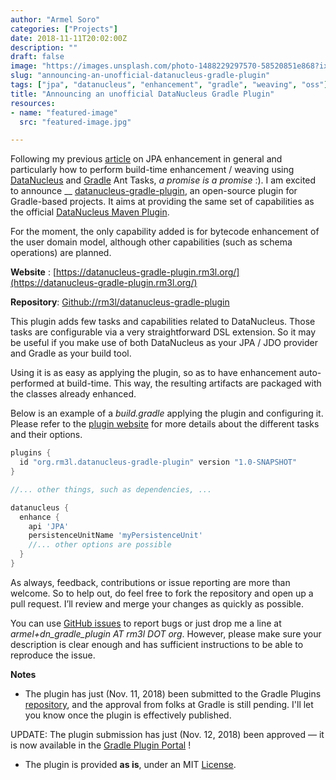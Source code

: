 ```yaml
---
author: "Armel Soro"
categories: ["Projects"]
date: 2018-11-11T20:02:00Z
description: ""
draft: false
image: "https://images.unsplash.com/photo-1488229297570-58520851e868?ixlib=rb-1.2.1&q=80&fm=jpg&crop=entropy&cs=tinysrgb&w=2000&fit=max&ixid=eyJhcHBfaWQiOjExNzczfQ"
slug: "announcing-an-unofficial-datanucleus-gradle-plugin"
tags: ["jpa", "datanucleus", "enhancement", "gradle", "weaving", "oss"]
title: "Announcing an unofficial DataNucleus Gradle Plugin"
resources:
- name: "featured-image"
  src: "featured-image.jpg"

---
```



Following my previous [article](https://rm3l.org/datanucleus-jpa-enhancement-with-gradle/) on JPA enhancement in general and particularly how to perform build-time enhancement / weaving using [DataNucleus](http://www.datanucleus.org/) and [Gradle](https://gradle.org/) Ant Tasks, _a promise is a promise_ :). I am excited to announce __ [datanucleus-gradle-plugin](https://datanucleus-gradle-plugin.rm3l.org/), an open-source plugin for Gradle-based projects. It aims at providing the same set of capabilities as the official [DataNucleus Maven Plugin](https://github.com/datanucleus/datanucleus-maven-plugin).

For the moment, the only capability added is for bytecode enhancement of the user domain model, although other capabilities (such as schema operations) are planned.

**Website** : [https://datanucleus-gradle-plugin.rm3l.org/](https://datanucleus-gradle-plugin.rm3l.org/)

**Repository**: [Github://rm3l/datanucleus-gradle-plugin](https://github.com/rm3l/datanucleus-gradle-plugin)

This plugin adds few tasks and capabilities related to DataNucleus. Those tasks are configurable via a very straightforward DSL extension. So it may be useful if you make use of both DataNucleus as your JPA / JDO provider and Gradle as your build tool.

Using it is as easy as applying the plugin, so as to have enhancement auto-performed at build-time. This way, the resulting artifacts are packaged with the classes already enhanced.

Below is an example of a _build.gradle_ applying the plugin and configuring it. Please refer to the [plugin website](https://datanucleus-gradle-plugin.rm3l.org/) for more details about the different tasks and their options.

```groovy
plugins {
  id "org.rm3l.datanucleus-gradle-plugin" version "1.0-SNAPSHOT"
}

//... other things, such as dependencies, ...

datanucleus {
  enhance {
    api 'JPA'
    persistenceUnitName 'myPersistenceUnit'
    //... other options are possible
  }
}
```

As always, feedback, contributions or issue reporting are more than welcome. So to help out, do feel free to fork the repository and open up a pull request. I’ll review and merge your changes as quickly as possible.

You can use [GitHub issues](https://github.com/rm3l/datanucleus-gradle-plugin/issues) to report bugs or just drop me a line at _armel+dn_gradle_plugin AT rm3l DOT org_. However, please make sure your description is clear enough and has sufficient instructions to be able to reproduce the issue.

**Notes**

* The plugin has just (Nov. 11, 2018) been submitted to the Gradle Plugins [repository](https://plugins.gradle.org/), and the approval from folks at Gradle is still pending. I'll let you know once the plugin is effectively published.

UPDATE: The plugin submission has just (Nov. 12, 2018) been approved — it is now available in the [Gradle Plugin Portal](https://plugins.gradle.org/plugin/org.rm3l.datanucleus-gradle-plugin) !

* The plugin is provided **as is**, under an MIT [License](https://github.com/rm3l/datanucleus-gradle-plugin/blob/master/LICENSE).

